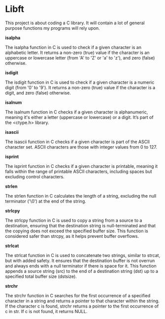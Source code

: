 # Libft
This project is about coding a C library.
It will contain a lot of general purpose functions my programs will rely upon.

**isalpha**

The isalpha function in C is used to check if a given character is an alphabetic letter. It returns a non-zero (true) value if the character is an uppercase or lowercase letter (from 'A' to 'Z' or 'a' to 'z'), and zero (false) otherwise.

**isdigit**

The isdigit function in C is used to check if a given character is a numeric digit (from '0' to '9'). It returns a non-zero (true) value if the character is a digit, and zero (false) otherwise.

**isalnum**

The isalnum function in C checks if a given character is alphanumeric, meaning it's either a letter (uppercase or lowercase) or a digit. It’s part of the <ctype.h> library.

**isascii**

The isascii function in C checks if a given character is part of the ASCII character set. ASCII characters are those with integer values from 0 to 127.

**isprint**

The isprint function in C checks if a given character is printable, meaning it falls within the range of printable ASCII characters, including spaces but excluding control characters.

**strlen**

The strlen function in C calculates the length of a string, excluding the null terminator ('\0') at the end of the string.

**strlcpy**

The strlcpy function in C is used to copy a string from a source to a destination, ensuring that the destination string is null-terminated and that the copying does not exceed the specified buffer size. This function is considered safer than strcpy, as it helps prevent buffer overflows.

**strlcat**

The strlcat function in C is used to concatenate two strings, similar to strcat, but with added safety. It ensures that the destination buffer is not overrun and always ends with a null terminator if there is space for it. This function appends a source string (src) to the end of a destination string (dst) up to a specified total buffer size (dstsize).

**strchr**

The strchr function in C searches for the first occurrence of a specified character in a string and returns a pointer to that character within the string. If the character c is found, strchr returns a pointer to the first occurrence of c in str.
If c is not found, it returns NULL.

